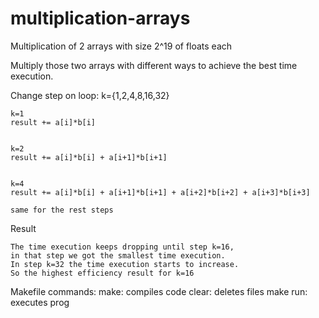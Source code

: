 # multiplication-arrays
Multiplication of 2 arrays with size 2^19 of floats each

Multiply those two arrays with different ways to achieve the best time execution.

Change step on loop: k={1,2,4,8,16,32}


	k=1
	result += a[i]*b[i]


	k=2
	result += a[i]*b[i] + a[i+1]*b[i+1]


	k=4
	result += a[i]*b[i] + a[i+1]*b[i+1] + a[i+2]*b[i+2] + a[i+3]*b[i+3]

	same for the rest steps

Result

	The time execution keeps dropping until step k=16,
	in that step we got the smallest time execution.
	In step k=32 the time execution starts to increase.
	So the highest efficiency result for k=16


Makefile commands:
	make: compiles code
	clear: deletes files
	make run: executes prog
